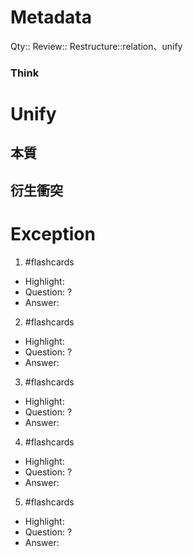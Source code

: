 # Metadata
Qty::
Review::
Restructure::relation、unify

### Think
# Unify

## 本質

## 衍生衝突

# Exception


1. #flashcards 
- Highlight:
- Question:
?
- Answer:

2. #flashcards 
- Highlight:
- Question:
?
- Answer:

3. #flashcards 
- Highlight:
- Question:
?
- Answer:

4. #flashcards 
- Highlight:
- Question:
?
- Answer:

5. #flashcards 
- Highlight:
- Question:
?
- Answer:
